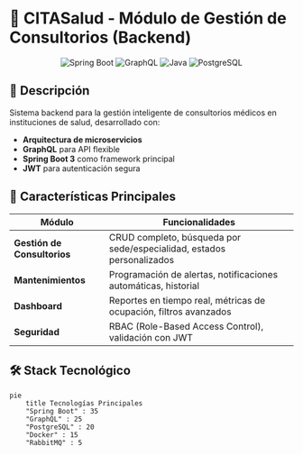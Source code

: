 # 🏥 CITASalud - Módulo de Gestión de Consultorios (Backend)

<div align="center">
  <img src="https://img.shields.io/badge/Spring%20Boot-3.x-brightgreen" alt="Spring Boot">
  <img src="https://img.shields.io/badge/GraphQL-E10098?logo=graphql&logoColor=white" alt="GraphQL">
  <img src="https://img.shields.io/badge/Java-17-007396?logo=java" alt="Java">
  <img src="https://img.shields.io/badge/PostgreSQL-4169E1?logo=postgresql&logoColor=white" alt="PostgreSQL">
</div>

## 📌 Descripción

Sistema backend para la gestión inteligente de consultorios médicos en instituciones de salud, desarrollado con:

- **Arquitectura de microservicios**
- **GraphQL** para API flexible
- **Spring Boot 3** como framework principal
- **JWT** para autenticación segura

## 🌟 Características Principales

| Módulo | Funcionalidades |
|--------|----------------|
| **Gestión de Consultorios** | CRUD completo, búsqueda por sede/especialidad, estados personalizados |
| **Mantenimientos** | Programación de alertas, notificaciones automáticas, historial |
| **Dashboard** | Reportes en tiempo real, métricas de ocupación, filtros avanzados |
| **Seguridad** | RBAC (Role-Based Access Control), validación con JWT |

## 🛠 Stack Tecnológico

```mermaid
pie
    title Tecnologías Principales
    "Spring Boot" : 35
    "GraphQL" : 25
    "PostgreSQL" : 20
    "Docker" : 15
    "RabbitMQ" : 5
